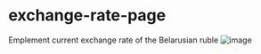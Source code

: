 # exchange-rate-page
Emplement current exchange rate of the Belarusian ruble
![image](https://user-images.githubusercontent.com/18348710/120523617-c62e2100-c3de-11eb-90b2-137caea0ef04.png)
